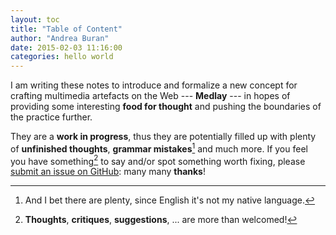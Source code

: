 ```yaml
---
layout: toc
title: "Table of Content"
author: "Andrea Buran"
date: 2015-02-03 11:16:00
categories: hello world
---
```


I am writing these notes to introduce and formalize a new concept for crafting multimedia artefacts on the Web --- **Medlay** --- in hopes of providing some interesting **food for thought** and pushing the boundaries of the practice further.

They are a **work in progress**, thus they are potentially filled up with plenty of **unfinished thoughts**, **grammar mistakes**[^mistakes] and much more. If you feel you have something[^something] to say and/or spot something worth fixing, please [submit an issue on GitHub](https://github.com/ranbureand/medlay "Medlay on GitHub"): many many **thanks**!

[^mistakes]: And I bet there are plenty, since English it's not my native language.

[^something]: **Thoughts**, **critiques**, **suggestions**, ... are more than welcomed!
